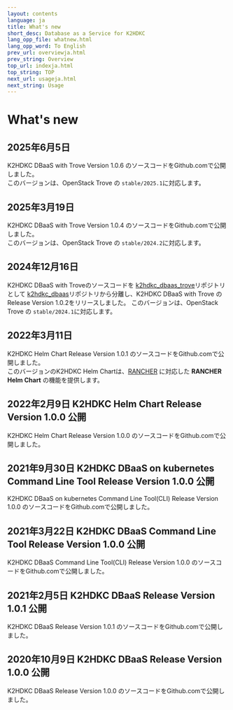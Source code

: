 ```yaml
---
layout: contents
language: ja
title: What's new
short_desc: Database as a Service for K2HDKC
lang_opp_file: whatnew.html
lang_opp_word: To English
prev_url: overviewja.html
prev_string: Overview
top_url: indexja.html
top_string: TOP
next_url: usageja.html
next_string: Usage
---
```


# What's new
## 2025年6月5日
K2HDKC DBaaS with Trove Version 1.0.6 のソースコードをGithub.comで公開しました。  
このバージョンは、OpenStack Trove の `stable/2025.1`に対応します。

## 2025年3月19日
K2HDKC DBaaS with Trove Version 1.0.4 のソースコードをGithub.comで公開しました。  
このバージョンは、OpenStack Trove の `stable/2024.2`に対応します。

## 2024年12月16日
K2HDKC DBaaS with Troveのソースコードを [k2hdkc_dbaas_trove](https://github.com/yahoojapan/k2hdkc_dbaas_trove)リポジトリとして [k2hdkc_dbaas](https://github.com/yahoojapan/k2hdkc_dbaas)リポジトリから分離し、K2HDKC DBaaS with Trove の Release Version 1.0.2をリリースしました。
このバージョンは、OpenStack Trove の `stable/2024.1`に対応します。

## 2022年3月11日
K2HDKC Helm Chart Release Version 1.0.1 のソースコードをGithub.comで公開しました。  
このバージョンのK2HDKC Helm Chartは、[RANCHER](https://www.rancher.co.jp/) に対応した **RANCHER Helm Chart** の機能を提供します。  

## 2022年2月9日 K2HDKC Helm Chart Release Version 1.0.0 公開
K2HDKC Helm Chart Release Version 1.0.0 のソースコードをGithub.comで公開しました。  

## 2021年9月30日 K2HDKC DBaaS on kubernetes Command Line Tool Release Version 1.0.0 公開
K2HDKC DBaaS on kubernetes Command Line Tool(CLI) Release Version 1.0.0 のソースコードをGithub.comで公開しました。  

## 2021年3月22日 K2HDKC DBaaS Command Line Tool Release Version 1.0.0 公開
K2HDKC DBaaS Command Line Tool(CLI) Release Version 1.0.0 のソースコードをGithub.comで公開しました。  

## 2021年2月5日 K2HDKC DBaaS Release Version 1.0.1 公開
K2HDKC DBaaS Release Version 1.0.1 のソースコードをGithub.comで公開しました。  

## 2020年10月9日 K2HDKC DBaaS Release Version 1.0.0 公開
K2HDKC DBaaS Release Version 1.0.0 のソースコードをGithub.comで公開しました。  
